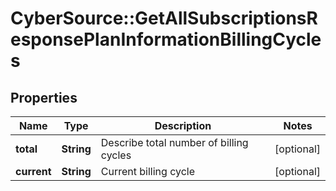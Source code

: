 # CyberSource::GetAllSubscriptionsResponsePlanInformationBillingCycles

## Properties
Name | Type | Description | Notes
------------ | ------------- | ------------- | -------------
**total** | **String** | Describe total number of billing cycles  | [optional] 
**current** | **String** | Current billing cycle  | [optional] 


